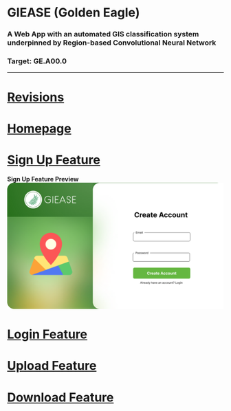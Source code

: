 # GIEASE (Golden Eagle)
### A Web App with an automated GIS classification system underpinned by Region-based Convolutional Neural Network
### Target:  GE.A00.0
_______________________________________
# [Revisions](https://github.com/rendznicoy/golden-eagle/blob/main/REVISIONS.md)

# [Homepage](https://github.com/rendznicoy/golden-eagle/blob/main/HOMEPAGE.md)

# [Sign Up Feature](https://github.com/rendznicoy/golden-eagle/blob/main/SIGNUP.md)
**Sign Up Feature Preview**
![SignUp](https://github.com/rendznicoy/golden-eagle/blob/main/Mockups/SignUp%20Mockup.png)

# [Login Feature](https://github.com/rendznicoy/golden-eagle/blob/main/LOGIN.md)

# [Upload Feature](https://github.com/rendznicoy/golden-eagle/blob/main/UPLOAD.md)

# [Download Feature](https://github.com/rendznicoy/golden-eagle/blob/main/DOWNLOAD.md)
